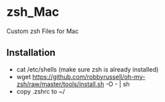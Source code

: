 zsh_Mac
=======

Custom zsh Files for Mac

## Installation
  - cat /etc/shells (make sure zsh is already installed)
  - wget https://github.com/robbyrussell/oh-my-zsh/raw/master/tools/install.sh -O - | sh
  - copy .zshrc to ~/
